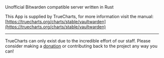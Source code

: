 Unofficial Bitwarden compatible server written in Rust

This App is supplied by TrueCharts, for more information visit the manual: [https://truecharts.org/charts/stable/vaultwarden](https://truecharts.org/charts/stable/vaultwarden)

---

TrueCharts can only exist due to the incredible effort of our staff.
Please consider making a [donation](https://truecharts.org/about/sponsor) or contributing back to the project any way you can!
